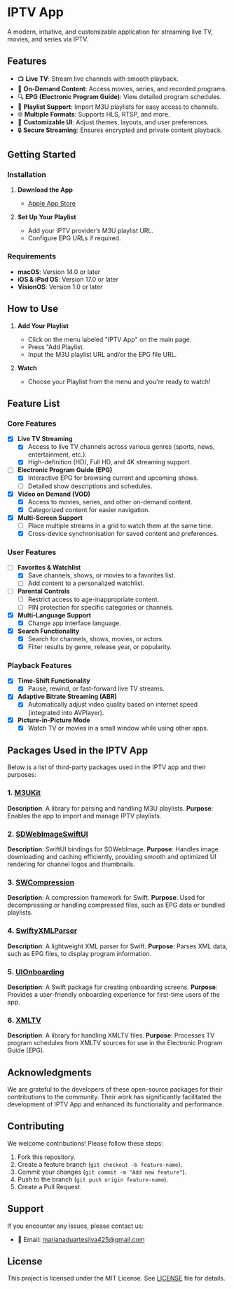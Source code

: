 # IPTV App
A modern, intuitive, and customizable application for streaming live TV, movies, and series via IPTV.

## Features
- 📺 **Live TV**: Stream live channels with smooth playback.
- 🎥 **On-Demand Content**: Access movies, series, and recorded programs.
- 🔍 **EPG (Electronic Program Guide)**: View detailed program schedules.
- 💾 **Playlist Support**: Import M3U playlists for easy access to channels.
- 🌐 **Multiple Formats**: Supports HLS, RTSP, and more.
- 🎨 **Customizable UI**: Adjust themes, layouts, and user preferences.
- 🔒 **Secure Streaming**: Ensures encrypted and private content playback.

## Getting Started

### Installation
1. **Download the App**
   - [Apple App Store](https://apps.apple.com/lu/app/iptv-app/id6480924954)

2. **Set Up Your Playlist**
   - Add your IPTV provider’s M3U playlist URL.
   - Configure EPG URLs if required.

### Requirements
- **macOS**: Version 14.0 or later
- **iOS & iPad OS**: Version 17.0 or later
- **VisionOS**: Version 1.0 or later

## How to Use
1. **Add Your Playlist**
   - Click on the menu labeled "IPTV App" on the main page.
   - Press "Add Playlist.
   - Input the M3U playlist URL and/or the EPG file URL.
  
2. **Watch**
   - Choose your Playlist from the menu and you're ready to watch!

## Feature List

### Core Features
- [x] **Live TV Streaming**  
  - [x] Access to live TV channels across various genres (sports, news, entertainment, etc.).
  - [x] High-definition (HD), Full HD, and 4K streaming support.
- [ ] **Electronic Program Guide (EPG)**  
  - [x] Interactive EPG for browsing current and upcoming shows.
  - [ ] Detailed show descriptions and schedules.
- [x] **Video on Demand (VOD)**  
  - [x] Access to movies, series, and other on-demand content.
  - [x] Categorized content for easier navigation.
- [x] **Multi-Screen Support**  
  - [ ] Place multiple streams in a grid to watch them at the same time.
  - [x] Cross-device synchronisation for saved content and preferences.

### User Features
- [ ] **Favorites & Watchlist**  
  - [x] Save channels, shows, or movies to a favorites list.
  - [ ] Add content to a personalized watchlist.
- [ ] **Parental Controls**  
  - [ ] Restrict access to age-inappropriate content.
  - [ ] PIN protection for specific categories or channels.
- [x] **Multi-Language Support**  
  - [x] Change app interface language.
- [x] **Search Functionality**  
  - [x] Search for channels, shows, movies, or actors.
  - [x] Filter results by genre, release year, or popularity.

### Playback Features
- [x] **Time-Shift Functionality**  
  - [x] Pause, rewind, or fast-forward live TV streams.
- [x] **Adaptive Bitrate Streaming (ABR)**  
  - [x] Automatically adjust video quality based on internet speed (integrated into AVPlayer).
- [x] **Picture-in-Picture Mode**  
  - [x] Watch TV or movies in a small window while using other apps.

## Packages Used in the IPTV App

Below is a list of third-party packages used in the IPTV app and their purposes:

### 1. [M3UKit](https://github.com/app-iptv/M3UKit)
**Description**: A library for parsing and handling M3U playlists.
**Purpose**: Enables the app to import and manage IPTV playlists.

### 2. [SDWebImageSwiftUI](https://github.com/app-iptv/SDWebImageSwiftUI)
**Description**: SwiftUI bindings for SDWebImage.
**Purpose**: Handles image downloading and caching efficiently, providing smooth and optimized UI rendering for channel logos and thumbnails.

### 3. [SWCompression](https://github.com/app-iptv/SWCompression)
**Description**: A compression framework for Swift.
**Purpose**: Used for decompressing or handling compressed files, such as EPG data or bundled playlists.

### 4. [SwiftyXMLParser](https://github.com/app-iptv/SwiftyXMLParser)
**Description**: A lightweight XML parser for Swift.
**Purpose**: Parses XML data, such as EPG files, to display program information.

### 5. [UIOnboarding](https://github.com/app-iptv/UIOnboarding)
**Description**: A Swift package for creating onboarding screens.
**Purpose**: Provides a user-friendly onboarding experience for first-time users of the app.

### 6. [XMLTV](https://github.com/app-iptv/XMLTV)
**Description**: A library for handling XMLTV files.
**Purpose**: Processes TV program schedules from XMLTV sources for use in the Electronic Program Guide (EPG).

## Acknowledgments
We are grateful to the developers of these open-source packages for their contributions to the community. Their work has significantly facilitated the development of IPTV App and enhanced its functionality and performance.

## Contributing
We welcome contributions! Please follow these steps:
1. Fork this repository.
2. Create a feature branch (`git checkout -b feature-name`).
3. Commit your changes (`git commit -m "Add new feature"`).
4. Push to the branch (`git push origin feature-name`).
5. Create a Pull Request.

## Support
If you encounter any issues, please contact us:
- 📧 Email: [marianaduartesilva425@gmail.com](mailto:marianaduartesilva425@gmail.com)

## License
This project is licensed under the MIT License. See [LICENSE](LICENSE) file for details.
